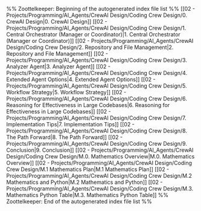 %% Zoottelkeeper: Beginning of the autogenerated index file list %%
[[02 - Projects/Programming/AI_Agents/CrewAI Design/Coding Crew Design/0. CrewAI Design|0. CrewAI Design]]
[[02 - Projects/Programming/AI_Agents/CrewAI Design/Coding Crew Design/1. Central Orchestrator (Manager or Coordinator)|1. Central Orchestrator (Manager or Coordinator)]]
[[02 - Projects/Programming/AI_Agents/CrewAI Design/Coding Crew Design/2. Repository and File Management|2. Repository and File Management]]
[[02 - Projects/Programming/AI_Agents/CrewAI Design/Coding Crew Design/3. Analyzer Agent|3. Analyzer Agent]]
[[02 - Projects/Programming/AI_Agents/CrewAI Design/Coding Crew Design/4. Extended Agent Options|4. Extended Agent Options]]
[[02 - Projects/Programming/AI_Agents/CrewAI Design/Coding Crew Design/5. Workflow Strategy|5. Workflow Strategy]]
[[02 - Projects/Programming/AI_Agents/CrewAI Design/Coding Crew Design/6. Reasoning for Effectiveness in Large Codebases|6. Reasoning for Effectiveness in Large Codebases]]
[[02 - Projects/Programming/AI_Agents/CrewAI Design/Coding Crew Design/7. Implementation Tips|7. Implementation Tips]]
[[02 - Projects/Programming/AI_Agents/CrewAI Design/Coding Crew Design/8. The Path Forward|8. The Path Forward]]
[[02 - Projects/Programming/AI_Agents/CrewAI Design/Coding Crew Design/9. Conclusion|9. Conclusion]]
[[02 - Projects/Programming/AI_Agents/CrewAI Design/Coding Crew Design/M.0. Mathematics Overview|M.0. Mathematics Overview]]
[[02 - Projects/Programming/AI_Agents/CrewAI Design/Coding Crew Design/M.1 Mathematics Plan|M.1 Mathematics Plan]]
[[02 - Projects/Programming/AI_Agents/CrewAI Design/Coding Crew Design/M.2 Mathematics and Python|M.2 Mathematics and Python]]
[[02 - Projects/Programming/AI_Agents/CrewAI Design/Coding Crew Design/M.3. Mathematics Python Table|M.3. Mathematics Python Table]]
%% Zoottelkeeper: End of the autogenerated index file list %%
